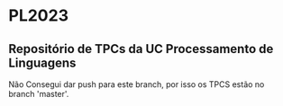 # PL2023
Repositório de TPCs da UC Processamento de Linguagens
---------------------------------------------------------------------------------
Não Consegui dar push para este branch, por isso os TPCS estão no branch 'master'.

